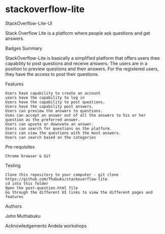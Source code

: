 # stackoverflow-lite
StackOverflow-Lite-UI

Stack Overflow Lite is a platform where people ask questions and get answers.

Badges
Summary

StackOverflow-Lite is basically a simplified platform that offers users thee capability to post questions and receive answers. 
The users are in a position to preview questions and their answers. For the registered users, they have the access to post their questions. 

Features

    Users have capability to create an account
    users have the capability to log in
    Users have the capability to post questions.
    Users have the capability post answers.
    Users can preview the answers to questions.
    Uses can accept an answer out of all the answers to his or her question as the preferred answer.
    Users can upvote or downvote an answer.
    Users can search for questions on the platform.
    Users can view the questions with the most answers.
    Users can search based on the categories

Pre-requisites

    Chrome browser & Git

Testing

    Clone this repository to your computer - git clone https://github.com/Thabuks/stackoverflow-lite
    cd into this folder
    Open the post-question.html file
    Go through the different UI links to view the different pages and features

Authors

John Muthabuku

Acknowledgements
    Andela workshops

